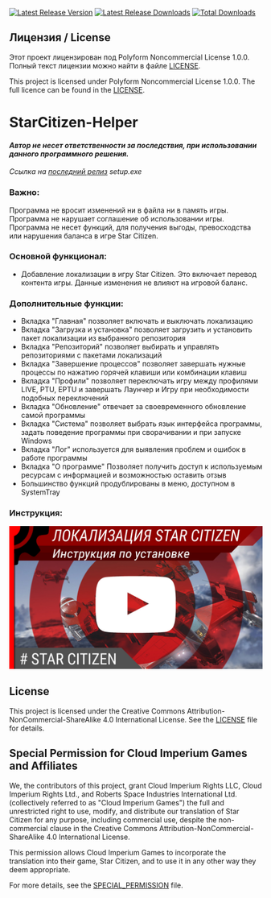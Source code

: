 [![Latest Release Version](https://img.shields.io/github/release/Shin0by/StarCitizen-Helper?sort=date)](https://github.com/Shin0by/StarCitizen-Helper/releases/latest)
[![Latest Release Downloads](https://img.shields.io/github/downloads/Shin0by/StarCitizen-Helper/latest/total)](https://github.com/Shin0by/StarCitizen-Helper/releases/latest)
[![Total Downloads](https://img.shields.io/github/downloads/Shin0by/StarCitizen-Helper/total.svg)](https://github.com/Shin0by/StarCitizen-Helper/releases)

## Лицензия / License

Этот проект лицензирован под Polyform Noncommercial License 1.0.0. Полный текст лицензии можно найти в файле [LICENSE](./LICENSE).

This project is licensed under Polyform Noncommercial License 1.0.0. The full licence can be found in the [LICENSE](./LICENSE).

# StarCitizen-Helper

#### *Автор не несет ответственности за последствия, при использовании данного программного решения.*
*Ссылка на [последний релиз](https://github.com/Shin0by/StarCitizen-Helper/releases/latest) setup.exe*

### Важно:
Программа не вросит изменений ни в файла ни в память игры.
Программа не нарушает соглашение об использовании игры.
Программа не несет функций, для получения выгоды, превосходства или нарушения баланса в игре Star Citizen.

### Основной функционал:
  * Добавление локализации в игру Star Citizen. Это включает перевод контента игры. Данные изменения не влияют на игровой баланс.

### Дополнительные функции:
  * Вкладка "Главная" позволяет включать и выключать локализацию
  * Вкладка "Загрузка и установка" позволяет загрузить и установить пакет локализации из выбранного репозитория
  * Вкладка "Репозиторий" позволяет выбирать и управлять репозиториями с пакетами локализаций
  * Вкладка "Завершение процессов" позволяет завершать нужные процессы по нажатию горячей клавиши или комбинации клавиш
  * Вкладка "Профили" позволяет переключать игру между профилями LIVE, PTU, EPTU и завершать Лаунчер и Игру при необходимости подобных переключений
  * Вкладка "Обновление" отвечает за своевременного обновление самой программы
  * Вкладка "Система" позволяет выбрать язык интерфейса программы, задать поведение программы при сворачивании и при запуске Windows
  * Вкладка "Лог" используется для выявления проблем и ошибок в работе программы
  * Вкладка "О программе" Позволяет получить доступ к используемым ресурсам с информацией и возможностью оставить отзыв
  * Большинство функций продублированы в меню, доступном в SystemTray

### Инструкция:
[![IMAGE ALT TEXT](https://github.com/Shin0by/StarCitizen-Helper/blob/master/install/cache/instruction_prev.jpg)](https://www.youtube.com/watch?v=gvFzKGFU2gQ"Инструкций")

## License

This project is licensed under the Creative Commons Attribution-NonCommercial-ShareAlike 4.0 International License. See the [LICENSE](LICENSE) file for details.

## Special Permission for Cloud Imperium Games and Affiliates

We, the contributors of this project, grant Cloud Imperium Rights LLC, Cloud Imperium Rights Ltd., and Roberts Space Industries International Ltd. (collectively referred to as "Cloud Imperium Games") the full and unrestricted right to use, modify, and distribute our translation of Star Citizen for any purpose, including commercial use, despite the non-commercial clause in the Creative Commons Attribution-NonCommercial-ShareAlike 4.0 International License.

This permission allows Cloud Imperium Games to incorporate the translation into their game, Star Citizen, and to use it in any other way they deem appropriate.

For more details, see the [SPECIAL_PERMISSION](SPECIAL_PERMISSION.md) file.
